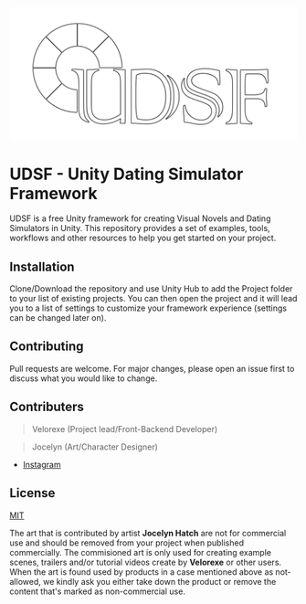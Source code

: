 ![UDSF_Logo](https://raw.githubusercontent.com/Velorexe/UDSF/develop/Project/Assets/Resources/UI/Sprites/FullLogo.png)
# UDSF - Unity Dating Simulator Framework
UDSF is a free Unity framework for creating Visual Novels and Dating Simulators in Unity.
This repository provides a set of examples, tools, workflows and other resources to help you get started on your project.

## Installation

Clone/Download the repository and use Unity Hub to add the Project folder to your list of existing projects. You can then open the project and it will lead you to a list of settings to customize your framework experience (settings can be changed later on).

## Contributing
Pull requests are welcome. For major changes, please open an issue first to discuss what you would like to change.

## Contributers
> Velorexe (Project lead/Front-Backend Developer)

> Jocelyn (Art/Character Designer)
* [Instagram](https://www.instagram.com/jade.lynxx/)

## License
[MIT](https://choosealicense.com/licenses/mit/)

The art that is contributed by artist **Jocelyn Hatch** are not for commercial use and should be removed from your project when published commercially. The commisioned art is only used for creating example scenes, trailers and/or tutorial videos create by **Velorexe** or other users. When the art is found used by products in a case mentioned above as not-allowed, we kindly ask you either take down the product or remove the content that's marked as non-commercial use.